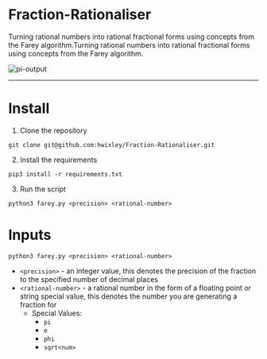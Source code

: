 # Fraction-Rationaliser
Turning rational numbers into rational fractional forms using concepts from the Farey algorithm.Turning rational numbers into rational fractional forms using concepts from the Farey algorithm.

![pi-output](https://github.com/hwixley/Fraction-Rationaliser/assets/57837950/e4bbd893-586f-4904-9300-2f8468dbc7f8)

<hr>

# Install

1. Clone the repository
```
git clone git@github.com:hwixley/Fraction-Rationaliser.git
```
2. Install the requirements
```
pip3 install -r requirements.txt
```
3. Run the script
```
python3 farey.py <precision> <rational-number>
```

# Inputs
`python3 farey.py <precision> <rational-number>`

- `<precision>` - an integer value, this denotes the precision of the fraction to the specified number of decimal places
- `<rational-number>` - a rational number in the form of a floating point or string special value, this denotes the number you are generating a fraction for
  - Special Values:
      - `pi`
      - `e`
      - `phi`
      - `sqrt<num>`
